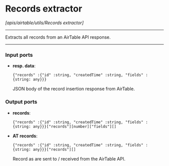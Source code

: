 # Records extractor

_[apis/airtable/utils/Records extractor]_

---

Extracts all records from an AirTable API response.<br>

---

### Input ports

* __resp. data__: 
    ```
    {"records" :{"id" :string, "createdTime" :string, "fields" :{string: any}}}
    ```


    JSON body of the record insertion response from AirTable.<br>

### Output ports

* __records__: 
    ```
    {"records" :{"id" :string, "createdTime" :string, "fields" :{string: any}}}["records"][number]["fields"][]
    ```


* __AT records__: 
    ```
    {"records" :{"id" :string, "createdTime" :string, "fields" :{string: any}}}["records"][]
    ```


    Record as are sent to / received from the AirTable API.<br>

